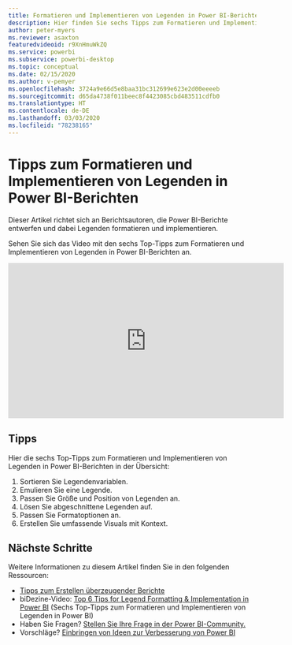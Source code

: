 ```yaml
---
title: Formatieren und Implementieren von Legenden in Power BI-Berichten
description: Hier finden Sie sechs Tipps zum Formatieren und Implementieren von Legenden in Power BI-Berichtsvisuals in Power BI Desktop oder dem Power BI-Dienst.
author: peter-myers
ms.reviewer: asaxton
featuredvideoid: r9XnHmuWkZQ
ms.service: powerbi
ms.subservice: powerbi-desktop
ms.topic: conceptual
ms.date: 02/15/2020
ms.author: v-pemyer
ms.openlocfilehash: 3724a9e66d5e8baa31bc312699e623e2d00eeeeb
ms.sourcegitcommit: d65da4738f011beec8f4423085cbd483511cdfb0
ms.translationtype: HT
ms.contentlocale: de-DE
ms.lasthandoff: 03/03/2020
ms.locfileid: "78238165"
---
```

# <a name="tips-to-format-and-implement-legends-in-power-bi-reports"></a>Tipps zum Formatieren und Implementieren von Legenden in Power BI-Berichten

Dieser Artikel richtet sich an Berichtsautoren, die Power BI-Berichte entwerfen und dabei Legenden formatieren und implementieren.

Sehen Sie sich das Video mit den sechs Top-Tipps zum Formatieren und Implementieren von Legenden in Power BI-Berichten an.

<iframe width="560" height="315" src="https://www.youtube.com/embed/r9XnHmuWkZQ" frameborder="0" allowfullscreen></iframe>

## <a name="tips"></a>Tipps

Hier die sechs Top-Tipps zum Formatieren und Implementieren von Legenden in Power BI-Berichten in der Übersicht:

1. Sortieren Sie Legendenvariablen.
1. Emulieren Sie eine Legende.
1. Passen Sie Größe und Position von Legenden an.
1. Lösen Sie abgeschnittene Legenden auf.
1. Passen Sie Formatoptionen an.
1. Erstellen Sie umfassende Visuals mit Kontext.

## <a name="next-steps"></a>Nächste Schritte

Weitere Informationen zu diesem Artikel finden Sie in den folgenden Ressourcen:

- [Tipps zum Erstellen überzeugender Berichte](../power-bi-reports-tips-and-tricks-for-creating.md)
- biDezine-Video: [Top 6 Tips for Legend Formatting & Implementation in Power BI](https://www.youtube.com/watch?v=r9XnHmuWkZQ) (Sechs Top-Tipps zum Formatieren und Implementieren von Legenden in Power BI)
- Haben Sie Fragen? [Stellen Sie Ihre Frage in der Power BI-Community.](https://community.powerbi.com/)
- Vorschläge? [Einbringen von Ideen zur Verbesserung von Power BI](https://ideas.powerbi.com)
